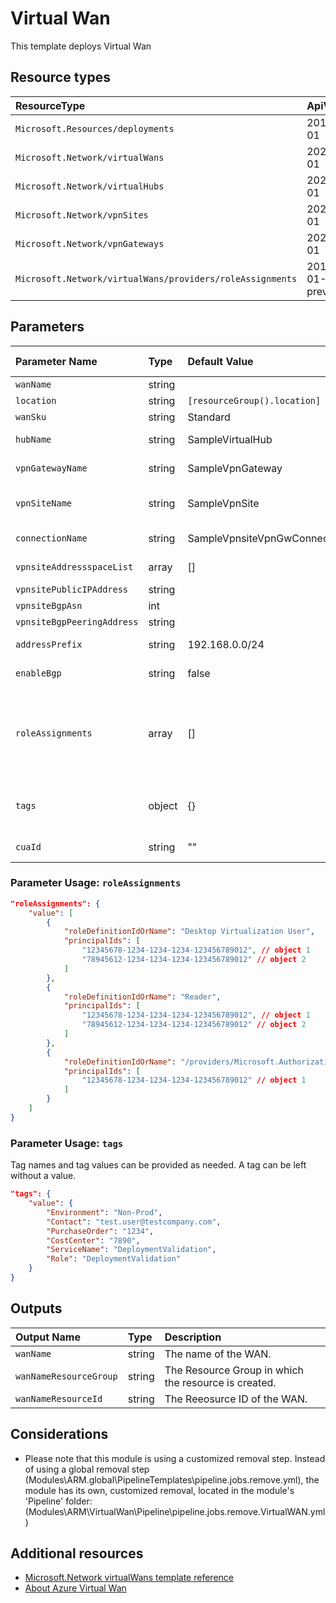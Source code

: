 # Virtual Wan

This template deploys Virtual Wan


## Resource types

|ResourceType|ApiVersion|
|:--|:--|
|`Microsoft.Resources/deployments`|2018-02-01|
|`Microsoft.Network/virtualWans`|2021-05-01|
|`Microsoft.Network/virtualHubs`|2021-05-01|
|`Microsoft.Network/vpnSites`|2021-05-01|
|`Microsoft.Network/vpnGateways`|2021-05-01|
|`Microsoft.Network/virtualWans/providers/roleAssignments`|2018-09-01-preview|

## Parameters

| Parameter Name | Type | Default Value | Possible values | Description |
| :-             | :-   | :-            | :-              | :-          |
| `wanName` | string | | | Required. Name given for the Route Table.
| `location` | string | `[resourceGroup().location]` | | Optional. Location for all resources.
| `wanSku` | string | Standard |  | Optional. Sku of the Virtual Wan.
| `hubName` | string | SampleVirtualHub | | Optional. Name of the Virtual Hub. A virtual hub is created inside a virtual wan.
| `vpnGatewayName` | string | SampleVpnGateway | | Optional. Name of the Vpn Gateway. A vpn gateway is created inside a virtual hub.
| `vpnSiteName` | string | SampleVpnSite | | Optional. Name of the vpnsite. A vpnsite represents the on-premise vpn device. A public ip address is mandatory for a vpn site creation.
| `connectionName` | string | SampleVpnsiteVpnGwConnection | | Optional. Name of the vpnconnection. A vpn connection is established between a vpnsite and a vpn gateway.
| `vpnsiteAddressspaceList` | array | [] | | Optional. A list of static routes corresponding to the vpn site. These are configured on the vpn gateway.
| `vpnsitePublicIPAddress` | string | | | Required. he public IP address of a vpn site.
| `vpnsiteBgpAsn` | int | | | Required. The bgp asn number of a vpnsite.
| `vpnsiteBgpPeeringAddress` | string | | | Required. The bgp peer IP address of a vpnsite.
| `addressPrefix` | string | 192.168.0.0/24 | | Optional. The hub address prefix. This address prefix will be used as the address prefix for the hub vnet
| `enableBgp` | string | false | | Optional. his needs to be set to true if BGP needs to enabled on the vpn connection.
| `roleAssignments` | array | [] | Complex structure, see below. | Optional. Array of role assignment objects that contain the 'roleDefinitionIdOrName' and 'principalId' to define RBAC role assignments on this resource. In the roleDefinitionIdOrName attribute, you can provide either the display name of the role definition, or it's fully qualified ID in the following format: '/providers/Microsoft.Authorization/roleDefinitions/c2f4ef07-c644-48eb-af81-4b1b4947fb11'
| `tags` | object | {} | Complex structure, see below. | Optional. Tags of the Virtual Wan resource.
| `cuaId` | string | "" | | Optional. Customer Usage Attribution id (GUID). This GUID must be previously registered.

### Parameter Usage: `roleAssignments`

```json
"roleAssignments": {
    "value": [
        {
            "roleDefinitionIdOrName": "Desktop Virtualization User",
            "principalIds": [
                "12345678-1234-1234-1234-123456789012", // object 1
                "78945612-1234-1234-1234-123456789012" // object 2
            ]
        },
        {
            "roleDefinitionIdOrName": "Reader",
            "principalIds": [
                "12345678-1234-1234-1234-123456789012", // object 1
                "78945612-1234-1234-1234-123456789012" // object 2
            ]
        },
        {
            "roleDefinitionIdOrName": "/providers/Microsoft.Authorization/roleDefinitions/c2f4ef07-c644-48eb-af81-4b1b4947fb11",
            "principalIds": [
                "12345678-1234-1234-1234-123456789012" // object 1
            ]
        }
    ]
}
```

### Parameter Usage: `tags`

Tag names and tag values can be provided as needed. A tag can be left without a value.

```json
"tags": {
    "value": {
        "Environment": "Non-Prod",
        "Contact": "test.user@testcompany.com",
        "PurchaseOrder": "1234",
        "CostCenter": "7890",
        "ServiceName": "DeploymentValidation",
        "Role": "DeploymentValidation"
    }
}
```

## Outputs

| Output Name | Type | Description |
| :-- | :-- | :-- |
| `wanName` | string | The name of the WAN. |
| `wanNameResourceGroup` | string | The Resource Group in which the resource is created. |
| `wanNameResourceId` | string | The Reeosurce ID of the WAN. |

## Considerations

- Please note that this module is using a customized removal step. Instead of using a global removal step (Modules\ARM\.global\PipelineTemplates\pipeline.jobs.remove.yml), the module has its own, customized removal, located in the module's 'Pipeline' folder: (Modules\ARM\VirtualWan\Pipeline\pipeline.jobs.remove.VirtualWAN.yml)

## Additional resources

- [Microsoft.Network virtualWans template reference](https://docs.microsoft.com/en-us/azure/templates/microsoft.network/2019-09-01/virtualwans)
- [About Azure Virtual Wan](https://docs.microsoft.com/en-us/azure/virtual-wan/virtual-wan-about)